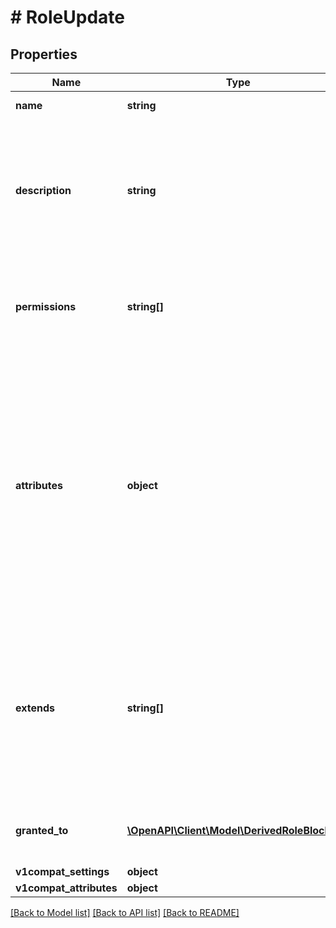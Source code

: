 # # RoleUpdate

## Properties

Name | Type | Description | Notes
------------ | ------------- | ------------- | -------------
**name** | **string** | The name of the role | [optional]
**description** | **string** | optional description string explaining what this role represents, or what permissions are granted to it. | [optional]
**permissions** | **string[]** | list of action keys that define what actions this resource role is permitted to do | [optional]
**attributes** | **object** | optional dictionary of key-value pairs that can be used to store arbitrary metadata about this role. This metadata can be used to filter role using query parameters with attr_ prefix, currently supports only &#39;equals&#39; operator | [optional]
**extends** | **string[]** | list of role keys that define what roles this role extends. In other words: this role will automatically inherit all the permissions of the given roles in this list. | [optional]
**granted_to** | [**\OpenAPI\Client\Model\DerivedRoleBlockEdit**](DerivedRoleBlockEdit.md) | Derived role that inherit will be applied on this role | [optional]
**v1compat_settings** | **object** |  | [optional]
**v1compat_attributes** | **object** |  | [optional]

[[Back to Model list]](../../README.md#models) [[Back to API list]](../../README.md#endpoints) [[Back to README]](../../README.md)
